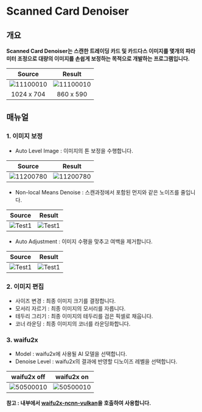 # Scanned Card Denoiser
## 개요
**Scanned Card Denoiser는 스캔한 트레이딩 카드 및 카드다스 이미지를 몇개의 파라미터 조정으로 대량의 이미지를 손쉽게 보정하는 목적으로 개발하는 프로그램입니다.**

| Source | Result |
| :---: | :---: |
| ![11100010](https://github.com/user-attachments/assets/5c0bfa50-e7ca-45bf-b259-4ad971968e01) | ![11100010](https://github.com/user-attachments/assets/682c976a-2eb4-41f6-8a96-0b84633ba84b) |
| 1024 x 704 | 860 x 590 |

## 매뉴얼
### 1. 이미지 보정
* Auto Level Image : 이미지의 톤 보정을 수행합니다.

| Source | Result |
| :---: | :---: |
| ![11200780](https://github.com/user-attachments/assets/782132b5-5940-42aa-88bf-793322e10187) | ![11200780](https://github.com/user-attachments/assets/f024d5e8-fe9b-4e5a-a5ae-dbccc92af235) |

* Non-local Means Denoise : 스캔과정에서 포함된 먼지와 같은 노이즈를 줄입니다.

| Source | Result |
| :---: | :---: |
| ![Test1](https://github.com/user-attachments/assets/53aa5ede-e056-4a47-906c-8af897c2e2a4) | ![Test1](https://github.com/user-attachments/assets/4cf38ec7-b8c5-4bd3-86ad-4e9d50f4c6f9) |

* Auto Adjustment : 이미지 수평을 맞추고 여백을 제거합니다.
  
| Source | Result |
| :---: | :---: |
| ![Test1](https://github.com/user-attachments/assets/a5753f65-2e1f-40d8-968a-18a0828662ce) | ![Test1](https://github.com/user-attachments/assets/f4c49df2-bb69-42dc-a334-f5df63db153e) |

### 2. 이미지 편집
* 사이즈 변경 : 최종 이미지 크기를 결정합니다.
* 모서리 자르기 : 최종 이미지의 모서리를 자릅니다.
* 테두리 그리기 : 최종 이미지의 테두리를 검은 픽셀로 채웁니다.
* 코너 라운딩 : 최종 이미지의 코너를 라운딩화합니다.

### 3. waifu2x
* Model : waifu2x에 사용될 AI 모델을 선택합니다.
* Denoise Level : waifu2x의 결과에 반영할 디노이즈 레벨을 선택합니다.

| waifu2x off | waifu2x on |
| :---: | :---: |
| ![50500010](https://github.com/user-attachments/assets/011d5b31-b591-40b2-b54e-fa50fec45ce1) | ![50500010](https://github.com/user-attachments/assets/82e929ce-f716-4193-9ba7-2223bd6b5d02) |

**참고 : 내부에서 [waifu2x-ncnn-vulkan](https://github.com/nihui/waifu2x-ncnn-vulkan)을 호출하여 사용합니다.**
